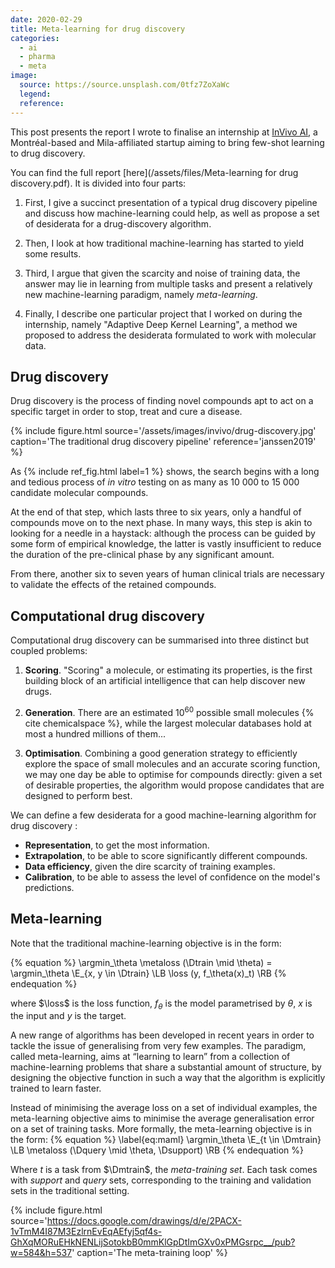 ```yaml
---
date: 2020-02-29
title: Meta-learning for drug discovery
categories:
  - ai
  - pharma
  - meta
image:
  source: https://source.unsplash.com/0tfz7ZoXaWc
  legend:
  reference:
---
```


This post presents the report I wrote to finalise an internship at [InVivo AI](https://invivoai.com/), a Montréal-based and Mila-affiliated startup aiming to bring few-shot learning to drug discovery.

You can find the full report [here](/assets/files/Meta-learning for drug discovery.pdf). It is divided into four parts:

1. First, I give a succinct presentation of a typical drug discovery pipeline and discuss how machine-learning could help, as well as propose a set of desiderata for a drug-discovery algorithm.

2. Then, I look at how traditional machine-learning has started to yield some results.

3. Third, I argue that given the scarcity and noise of training data, the answer may lie in learning from multiple tasks and present a relatively new machine-learning paradigm, namely _meta-learning_.

4. Finally, I describe one particular project that I worked on during the internship, namely "Adaptive Deep Kernel Learning", a method we proposed to address the desiderata formulated to work with molecular data.


## Drug discovery

Drug discovery is the process of finding novel compounds apt to act on a specific target in order to stop, treat and cure a disease.

{% include figure.html source='/assets/images/invivo/drug-discovery.jpg' caption='The traditional drug discovery pipeline' reference='janssen2019' %}

As {% include ref_fig.html label=1 %} shows, the search begins with a long and tedious process of _in vitro_ testing on as many as 10 000 to 15 000 candidate molecular compounds.

At the end of that step, which lasts three to six years, only a handful of compounds move on to the next phase. In many ways, this step is akin to looking for a needle in a haystack: although the process can be guided by some form of empirical knowledge, the latter is vastly insufficient to reduce the duration of the pre-clinical phase by any significant amount.

From there, another six to seven years of human clinical trials are necessary to validate the effects of the retained compounds.


## Computational drug discovery

Computational drug discovery can be summarised into three distinct but coupled problems:

1. **Scoring**. "Scoring" a molecule, or estimating its properties, is the first building block of an artificial intelligence that can help discover new drugs.

2. **Generation**. There are an estimated 10<sup>60</sup> possible small molecules
   {% cite chemicalspace %}, while the largest molecular databases hold at most a hundred millions of them...

3. **Optimisation**. Combining a good generation strategy to efficiently explore the space of small molecules and an accurate scoring function, we may one day be able to optimise for compounds directly: given a set of desirable properties, the algorithm would propose candidates that are designed to perform best.

We can define a few desiderata for a good machine-learning algorithm for drug discovery :
* **Representation**, to get the most information.
* **Extrapolation**, to be able to score significantly different compounds.
* **Data efficiency**, given the dire scarcity of training examples.
* **Calibration**, to be able to assess the level of confidence on the model's predictions.

## Meta-learning

Note that the traditional machine-learning objective is in the form:

{% equation %}
\argmin_\theta \metaloss (\Dtrain \mid \theta) = \argmin_\theta \E_{x, y \in \Dtrain} \LB \loss (y, f_\theta(x)_t) \RB
{% endequation %}

where $\loss$ is the loss function, $f_\theta$ is the model parametrised by $\theta$, $x$ is the input and $y$ is the target.

A new range of algorithms has been developed in recent years in order to tackle the issue of generalising from very few examples. The paradigm, called meta-learning, aims at “learning to learn” from a collection of machine-learning problems that share a substantial amount of structure, by designing the objective function in such a way that the algorithm is explicitly trained to learn faster.

Instead of minimising the average loss on a set of individual examples, the meta-learning objective aims to minimise the average generalisation error on a set of training tasks. More formally, the meta-learning objective is in the form:
{% equation %}
  \label{eq:maml}
  \argmin_\theta \E_{t \in \Dmtrain} \LB \metaloss (\Dquery \mid \theta, \Dsupport) \RB
{% endequation %}

Where $t$ is a task from $\Dmtrain$, the _meta-training set_. Each task comes with _support_ and _query_ sets, corresponding to the training and validation sets in the traditional setting.

{% include figure.html source='https://docs.google.com/drawings/d/e/2PACX-1vTmM4I87M3EzlrnEvEqAEfyj5qf4s-GhXqMORuEHkNENLijSotokbB0mmKlGpDtImGXv0xPMGsrpc__/pub?w=584&h=537' caption='The meta-training loop' %}
